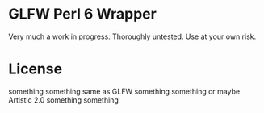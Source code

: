 # GLFW Perl 6 Wrapper

Very much a work in progress.  Thoroughly untested.  Use at your own
risk.

# License

something something same as GLFW something something or maybe Artistic
2.0 something something
